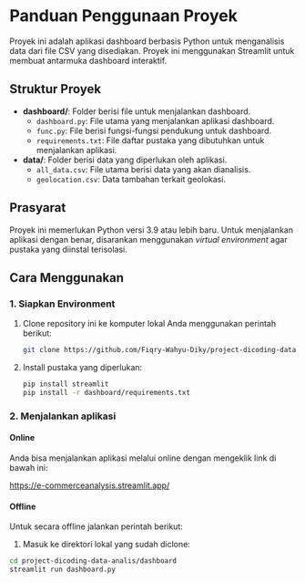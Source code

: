 # Panduan Penggunaan Proyek

Proyek ini adalah aplikasi dashboard berbasis Python untuk menganalisis data dari file CSV yang disediakan. Proyek ini menggunakan Streamlit untuk membuat antarmuka dashboard interaktif.

## Struktur Proyek

- **dashboard/**: Folder berisi file untuk menjalankan dashboard.
  - `dashboard.py`: File utama yang menjalankan aplikasi dashboard.
  - `func.py`: File berisi fungsi-fungsi pendukung untuk dashboard.
  - `requirements.txt`: File daftar pustaka yang dibutuhkan untuk menjalankan aplikasi.
- **data/**: Folder berisi data yang diperlukan oleh aplikasi.
  - `all_data.csv`: File utama berisi data yang akan dianalisis.
  - `geolocation.csv`: Data tambahan terkait geolokasi.

## Prasyarat

Proyek ini memerlukan Python versi 3.9 atau lebih baru. Untuk menjalankan aplikasi dengan benar, disarankan menggunakan *virtual environment* agar pustaka yang diinstal terisolasi.

## Cara Menggunakan

### 1. Siapkan Environment

1. Clone repository ini ke komputer lokal Anda menggunakan perintah berikut:
     
   ```bash
   git clone https://github.com/Fiqry-Wahyu-Diky/project-dicoding-data-analis.git
   
3. Install pustaka yang diperlukan:
   ```bash
   pip install streamlit
   pip install -r dashboard/requirements.txt

### 2. Menjalankan aplikasi
#### Online
Anda bisa menjalankan aplikasi melalui online dengan mengeklik link di bawah ini:

https://e-commerceanalysis.streamlit.app/


#### Offline
Untuk secara offline jalankan perintah berikut:
1. Masuk ke direktori lokal yang sudah diclone:
``` bash
cd project-dicoding-data-analis/dashboard
streamlit run dashboard.py
